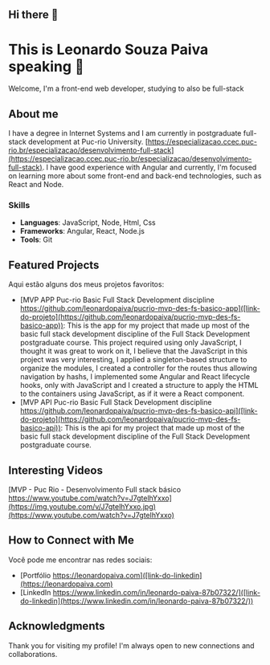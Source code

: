 ## Hi there 👋

# This is Leonardo Souza Paiva speaking 👋

Welcome, I'm a front-end web developer, studying to also be full-stack

## About me

I have a degree in Internet Systems and I am currently in postgraduate full-stack development at Puc-rio University. [https://especializacao.ccec.puc-rio.br/especializacao/desenvolvimento-full-stack](https://especializacao.ccec.puc-rio.br/especializacao/desenvolvimento-full-stack). I have good experience with Angular and currently, I'm focused on learning more about some front-end and back-end technologies, such as React and Node.

### Skills

- **Languages**: JavaScript, Node, Html, Css
- **Frameworks**: Angular, React, Node.js
- **Tools**: Git

## Featured Projects

Aqui estão alguns dos meus projetos favoritos:

- [MVP APP Puc-rio Basic Full Stack Development discipline https://github.com/leonardopaiva/pucrio-mvp-des-fs-basico-app]([link-do-projeto](https://github.com/leonardopaiva/pucrio-mvp-des-fs-basico-app)): This is the app for my project that made up most of the basic full stack development discipline of the Full Stack Development postgraduate course. This project required using only JavaScript, I thought it was great to work on it, I believe that the JavaScript in this project was very interesting, I applied a singleton-based structure to organize the modules, I created a controller for the routes thus allowing navigation by hashs, I implemented some Angular and React lifecycle hooks, only with JavaScript and I created a structure to apply the HTML to the containers using JavaScript, as if it were a React component.
- [MVP API Puc-rio Basic Full Stack Development discipline https://github.com/leonardopaiva/pucrio-mvp-des-fs-basico-api]([link-do-projeto](https://github.com/leonardopaiva/pucrio-mvp-des-fs-basico-api)): This is the api for my project that made up most of the basic full stack development discipline of the Full Stack Development postgraduate course.

## Interesting Videos

[MVP - Puc Rio - Desenvolvimento Full stack básico https://www.youtube.com/watch?v=J7gtelhYxxo](https://img.youtube.com/v/J7gtelhYxxo.jpg)(https://www.youtube.com/watch?v=J7gtelhYxxo)

## How to Connect with Me

Você pode me encontrar nas redes sociais:

- [Portfólio https://leonardopaiva.com]([link-do-linkedin](https://leonardopaiva.com)
- [LinkedIn https://www.linkedin.com/in/leonardo-paiva-87b07322/]([link-do-linkedin](https://www.linkedin.com/in/leonardo-paiva-87b07322/))

## Acknowledgments

Thank you for visiting my profile! I'm always open to new connections and collaborations.


